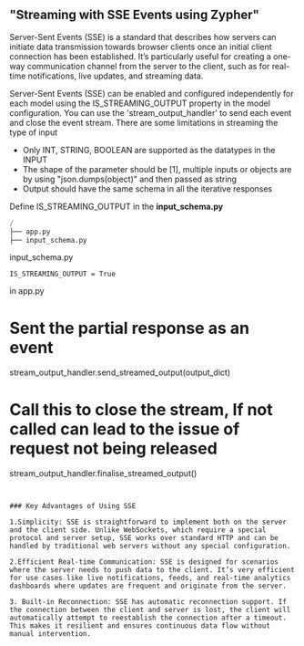 ## "Streaming with SSE Events using Zypher"

Server-Sent Events (SSE) is a standard that describes how servers can initiate data transmission towards browser clients once an initial client connection has been established. It’s particularly useful for creating a one-way communication channel from the server to the client, such as for real-time notifications, live updates, and streaming data.


Server-Sent Events (SSE) can be enabled and configured independently for each model using the IS_STREAMING_OUTPUT property in the model configuration. You can use the 'stream_output_handler' to send each event and close the event stream. There are some limitations in streaming the type of input

- Only INT, STRING, BOOLEAN are supported as the datatypes in the INPUT 
- The shape of the parameter should be [1], multiple inputs or objects are by using "json.dumps(object)" and then passed as string 
- Output should have the same schema in all the iterative responses 


Define  IS_STREAMING_OUTPUT in the **input\_schema.py**

```python
/
├── app.py
├── input_schema.py 
```

input\_schema.py 

```input_schema
IS_STREAMING_OUTPUT = True
```

in app.py 

# Sent the partial response as an event 
stream_output_handler.send_streamed_output(output_dict)

# Call this to close the stream, If not called can lead to the issue of request not being released
stream_output_handler.finalise_streamed_output()

```


### Key Advantages of Using SSE

1.Simplicity: SSE is straightforward to implement both on the server and the client side. Unlike WebSockets, which require a special protocol and server setup, SSE works over standard HTTP and can be handled by traditional web servers without any special configuration.

2.Efficient Real-time Communication: SSE is designed for scenarios where the server needs to push data to the client. It’s very efficient for use cases like live notifications, feeds, and real-time analytics dashboards where updates are frequent and originate from the server.

3. Built-in Reconnection: SSE has automatic reconnection support. If the connection between the client and server is lost, the client will automatically attempt to reestablish the connection after a timeout. This makes it resilient and ensures continuous data flow without manual intervention.
